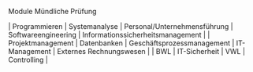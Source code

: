 Module Mündliche Prüfung  
  
  
| Programmieren  | Systemanalyse  | Personal/Unternehmensführung  | Softwareengineering  | Informationssicherheitsmanagement |
| Projektmanagement  | Datenbanken  | Geschäftsprozessmanagement  | IT-Management  | Externes Rechnungswesen  |
| BWL  | IT-Sicherheit  | VWL  | Controlling |
